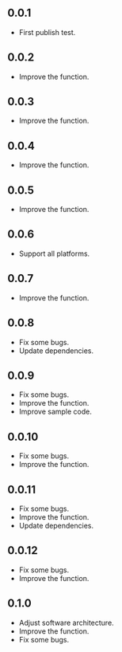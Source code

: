 ## 0.0.1
* First publish test.
## 0.0.2
* Improve the function.
## 0.0.3
* Improve the function.
## 0.0.4
* Improve the function.
## 0.0.5
* Improve the function.
## 0.0.6
* Support all platforms.
## 0.0.7
* Improve the function.
## 0.0.8
* Fix some bugs.
* Update dependencies.
## 0.0.9
* Fix some bugs.
* Improve the function.
* Improve sample code.
## 0.0.10
* Fix some bugs.
* Improve the function.
## 0.0.11
* Fix some bugs.
* Improve the function.
* Update dependencies.
## 0.0.12
* Fix some bugs.
* Improve the function.
## 0.1.0
* Adjust software architecture.
* Improve the function.
* Fix some bugs.